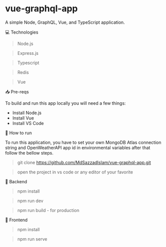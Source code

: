 # vue-graphql-app

A simple Node, GraphQL, Vue, and TypeScript application.

💻 Technologies

> Node.js

> Express.js

> Typescript

> Redis

> Vue


📥 Pre-reqs

To build and run this app locally you will need a few things:

- Install Node.js
- Install Vue
- Install VS Code

👷 How to run

To run this application, you have to set your own MongoDB Atlas connection string and OpenWeatherAPI app id in environmental variables after that follow the bellow steps.

> git clone https://github.com/MdSazzadIslam/vue-graphql-app.git

> open the project in vs code or any editor of your favorite

🚀  Backend

> npm install

> npm run dev

> npm run build - for production

🚀  Frontend

> npm install

> npm run serve
